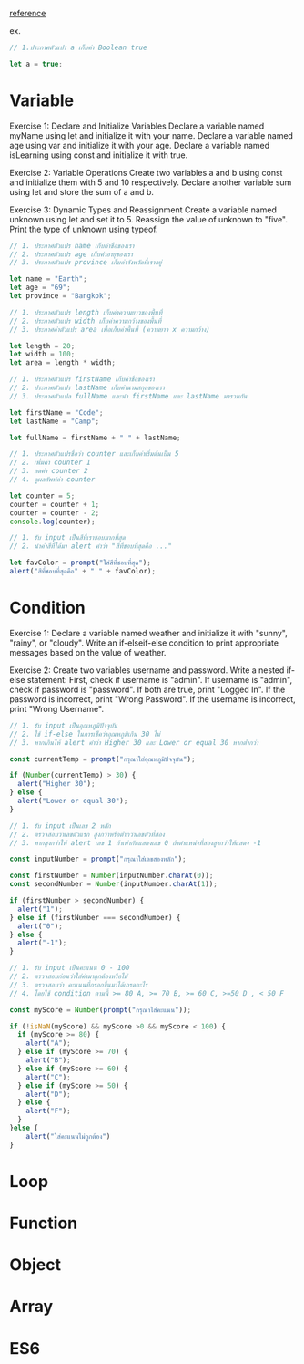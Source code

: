 [reference](https://www.youtube.com/watch?v=m55PTVUrlnA)

ex.

```js
// 1.ประกาศตัวแปร a เก็บค่า Boolean true

let a = true;
```

# Variable
Exercise 1: Declare and Initialize Variables
Declare a variable named myName using let and initialize it with your name.
Declare a variable named age using var and initialize it with your age.
Declare a variable named isLearning using const and initialize it with true.

Exercise 2: Variable Operations
Create two variables a and b using const and initialize them with 5 and 10 respectively.
Declare another variable sum using let and store the sum of a and b.

Exercise 3: Dynamic Types and Reassignment
Create a variable named unknown using let and set it to 5.
Reassign the value of unknown to "five".
Print the type of unknown using typeof.

```js
// 1. ประกาศตัวแปร name เก็บค่าชื่อของเรา
// 2. ประกาศตัวแปร age เก็บค่าอายุของเรา
// 3. ประกาศตัวแปร province เก็บค่าจังหวัดที่เราอยู่

let name = "Earth";
let age = "69";
let province = "Bangkok";
```

```js
// 1. ประกาศตัวแปร length เก็บค่าความยาวของพื้นที่
// 2. ประกาศตัวแปร width เก็บค่าความกว้างของพื้นที่
// 3. ประกาศค่าตัวแปร area เพื่อเก็บค่าพื้นที่ (ความยาว x ความกว้าง)

let length = 20;
let width = 100;
let area = length * width;
```

```js
// 1. ประกาศตัวแปร firstName เก็บค่าชื่อของเรา
// 2. ประกาศตัวแปร lastName เก็บค่านามสกุลของเรา
// 3. ประกาศตัวแปล fullName และนำ firstName และ lastName มารวมกัน

let firstName = "Code";
let lastName = "Camp";

let fullName = firstName + " " + lastName;
```

```js
// 1. ประกาศตัวแปรชื่อว่า counter และเก็บค่าเริ่มต้นเป็น 5
// 2. เพิ่มค่า counter 1
// 3. ลดค่า counter 2
// 4. ดูผลลัพท์ค่า counter

let counter = 5;
counter = counter + 1;
counter = counter - 2;
console.log(counter);
```

```js
// 1. รับ input เป็นสีที่เราชอบมากที่สุด
// 2. นำค่าสีที่ได้มา alert คำว่า "สีที่ชอบที่สุดคือ ..."

let favColor = prompt("ใส่สีที่ชอบที่สุด");
alert("สีที่ชอบที่สุดคือ" + " " + favColor);
```

# Condition
Exercise 1: Declare a variable named weather and initialize it with "sunny", "rainy", or "cloudy".
Write an if-elseif-else condition to print appropriate messages based on the value of weather.

Exercise 2: Create two variables username and password.
Write a nested if-else statement:
First, check if username is "admin".
If username is "admin", check if password is "password".
If both are true, print "Logged In".
If the password is incorrect, print "Wrong Password".
If the username is incorrect, print "Wrong Username".

```js
// 1. รับ input เป็นอุณหภูมิปัจจุบัน
// 2. ใช้ if-else ในการเช็คว่าอุณหภูมิเกิน 30 ไม่
// 3. หากเกินให้ alert คำว่า Higher 30 และ Lower or equal 30 หากต่ำกว่า

const currentTemp = prompt("กรุณาใส่อุณหภูมิปัจจุบัน");

if (Number(currentTemp) > 30) {
  alert("Higher 30");
} else {
  alert("Lower or equal 30");
}
```

```js
// 1. รับ input เป็นเลข 2 หลัก
// 2. ตรวจสอบว่าเลขตัวแรก สูงกว่าหรือต่ำกว่าเลขตัวที่สอง
// 3. หากสูงกว่าให้ alert เลข 1 ถ้าเท่ากันแสดงเลข 0 ถ้าตำแหน่งที่สองสูงกว่าให้แสดง -1

const inputNumber = prompt("กรุณาใส่เลขสองหลัก");

const firstNumber = Number(inputNumber.charAt(0));
const secondNumber = Number(inputNumber.charAt(1));

if (firstNumber > secondNumber) {
  alert("1");
} else if (firstNumber === secondNumber) {
  alert("0");
} else {
  alert("-1");
}
```

```js
// 1. รับ input เป็นคะแนน 0 - 100
// 2. ตรวจสอบก่อนว่าใส่ค่ามาถูกต้องหรือไม่
// 3. ตรวจสอบว่า คะแนนที่กรอกขึ้นมาได้เกรดอะไร
// 4. โดยใช้ condition ตามนี้ >= 80 A, >= 70 B, >= 60 C, >=50 D , < 50 F

const myScore = Number(prompt("กรุณาใส่คะแนน"));

if (!isNaN(myScore) && myScore >0 && myScore < 100) {
  if (myScore >= 80) {
    alert("A");
  } else if (myScore >= 70) {
    alert("B");
  } else if (myScore >= 60) {
    alert("C");
  } else if (myScore >= 50) {
    alert("D");
  } else {
    alert("F");
  }
}else {
    alert("ใส่คะแนนไม่ถูกต้อง")
}
```

# Loop

# Function

# Object

# Array

# ES6
